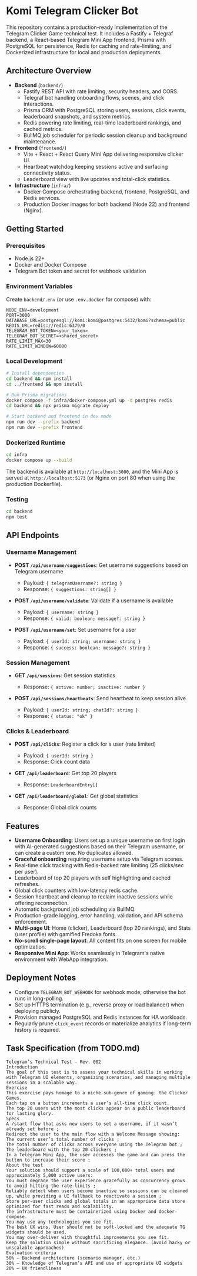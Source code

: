# Komi Telegram Clicker Bot

This repository contains a production-ready implementation of the Telegram Clicker Game technical test. It includes a Fastify + Telegraf backend, a React-based Telegram Mini App frontend, Prisma with PostgreSQL for persistence, Redis for caching and rate-limiting, and Dockerized infrastructure for local and production deployments.

## Architecture Overview

- **Backend** (`backend/`)
  - Fastify REST API with rate limiting, security headers, and CORS.
  - Telegraf bot handling onboarding flows, scenes, and click interactions.
  - Prisma ORM with PostgreSQL storing users, sessions, click events, leaderboard snapshots, and system metrics.
  - Redis powering rate limiting, real-time leaderboard rankings, and cached metrics.
  - BullMQ job scheduler for periodic session cleanup and background maintenance.
- **Frontend** (`frontend/`)
  - Vite + React + React Query Mini App delivering responsive clicker UI.
  - Heartbeat watchdog keeping sessions active and surfacing connectivity status.
  - Leaderboard view with live updates and total-click statistics.
- **Infrastructure** (`infra/`)
  - Docker Compose orchestrating backend, frontend, PostgreSQL, and Redis services.
  - Production Docker images for both backend (Node 22) and frontend (Nginx).

## Getting Started

### Prerequisites

- Node.js 22+
- Docker and Docker Compose
- Telegram Bot token and secret for webhook validation

### Environment Variables

Create `backend/.env` (or use `.env.docker` for compose) with:

```
NODE_ENV=development
PORT=3000
DATABASE_URL=postgresql://komi:komi@postgres:5432/komi?schema=public
REDIS_URL=redis://redis:6379/0
TELEGRAM_BOT_TOKEN=<your_token>
TELEGRAM_BOT_SECRET=<shared_secret>
RATE_LIMIT_MAX=30
RATE_LIMIT_WINDOW=60000
```

### Local Development

```bash
# Install dependencies
cd backend && npm install
cd ../frontend && npm install

# Run Prisma migrations
docker compose -f infra/docker-compose.yml up -d postgres redis
cd backend && npx prisma migrate deploy

# Start backend and frontend in dev mode
npm run dev --prefix backend
npm run dev --prefix frontend
```

### Dockerized Runtime

```bash
cd infra
docker compose up --build
```

The backend is available at `http://localhost:3000`, and the Mini App is served at `http://localhost:5173` (or Nginx on port 80 when using the production Dockerfile).

### Testing

```bash
cd backend
npm test
```

## API Endpoints

### Username Management

- **POST `/api/username/suggestions`**: Get username suggestions based on Telegram username
  - Payload: `{ telegramUsername?: string }`
  - Response: `{ suggestions: string[] }`

- **POST `/api/username/validate`**: Validate if a username is available
  - Payload: `{ username: string }`
  - Response: `{ valid: boolean; message?: string }`

- **POST `/api/username/set`**: Set username for a user
  - Payload: `{ userId: string; username: string }`
  - Response: `{ success: boolean; message?: string }`

### Session Management

- **GET `/api/sessions`**: Get session statistics
  - Response: `{ active: number; inactive: number }`

- **POST `/api/sessions/heartbeats`**: Send heartbeat to keep session alive
  - Payload: `{ userId: string; chatId?: string }`
  - Response: `{ status: "ok" }`

### Clicks & Leaderboard

- **POST `/api/clicks`**: Register a click for a user (rate limited)
  - Payload: `{ userId: string }`
  - Response: Click count data

- **GET `/api/leaderboard`**: Get top 20 players
  - Response: `LeaderboardEntry[]`

- **GET `/api/leaderboard/global`**: Get global statistics
  - Response: Global click counts

## Features

- **Username Onboarding**: Users set up a unique username on first login with AI-generated suggestions based on their Telegram username, or can create a custom one. No duplicates allowed.
- **Graceful onboarding** requiring username setup via Telegram scenes.
- Real-time click tracking with Redis-backed rate limiting (25 clicks/sec per user).
- Leaderboard of top 20 players with self highlighting and cached refreshes.
- Global click counters with low-latency redis cache.
- Session heartbeat and cleanup to reclaim inactive sessions while offering reconnection.
- Automatic background job scheduling via BullMQ.
- Production-grade logging, error handling, validation, and API schema enforcement.
- **Multi-page UI**: Home (clicker), Leaderboard (top 20 rankings), and Stats (user profile) with gamified Fredoka fonts.
- **No-scroll single-page layout**: All content fits on one screen for mobile optimization.
- **Responsive Mini App**: Works seamlessly in Telegram's native environment with WebApp integration.

## Deployment Notes

- Configure `TELEGRAM_BOT_WEBHOOK` for webhook mode; otherwise the bot runs in long-polling.
- Set up HTTPS termination (e.g., reverse proxy or load balancer) when deploying publicly.
- Provision managed PostgreSQL and Redis instances for HA workloads.
- Regularly prune `click_event` records or materialize analytics if long-term history is required.

## Task Specification (from TODO.md)

```
Telegram’s Technical Test - Rev. 002
Introduction
The goal of this test is to assess your technical skills in working with Telegram UI elements, organizing scenarios, and managing multiple sessions in a scalable way.
Exercise
This exercise pays homage to a niche sub-genre of gaming: the Clicker Games.
Each tap on a button increments a user’s all-time click count.
The top 20 users with the most clicks appear on a public leaderboard for lasting glory.
Specs
A /start flow that asks new users to set a username, if it wasn’t already set before ;
Redirect the user to the main flow with a Welcome Message showing:
The current user’s total number of clicks ;
The total number of clicks across everyone using the Telegram bot ;
The leaderboard with the top 20 clickers ;
In a Telegram Mini App, the user accesses the game and can press the button to increase their score ;
About the test
Your solution should support a scale of 100,000+ total users and approximately 5,000 active users:
You must degrade the user experience gracefully as concurrency grows to avoid hitting the rate-limits ;
Reliably detect when users become inactive so sessions can be cleaned up, while providing a UI fallback to reactivate a session ;
Store per-user clicks and global totals in an appropriate data store optimized for fast reads and scalability.
The infrastructure must be containerized using Docker and docker-compose.
You may use any technologies you see fit.
The best UX wins. User should not be soft-locked and the adequate TG widgets should be used.
You may over-deliver with thoughtful improvements you see fit.
Keep the solution simple without sacrificing elegance. (Avoid hacky or unscalable approaches)
Evaluation criteria
50% — Backend architecture (scenario manager, etc.)
30% — Knowledge of Telegram’s API and use of appropriate UI widgets
20% — UX friendliness
```
